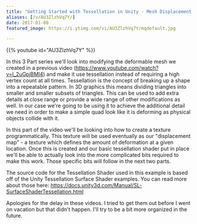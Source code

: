 ```yaml
---
title: "Getting Started with Tessellation in Unity - Mesh Displacement - Part 1"
aliases: [/v/AU3ZlzhVq7Y/]
date: 2017-01-08
featured_image: https://i.ytimg.com/vi/AU3ZlzhVq7Y/mqdefault.jpg

---
```


{{% youtube id="AU3ZlzhVq7Y" %}}

In this 3 Part series we'll look into modifying the deformable mesh we created in a previous video (https://www.youtube.com/watch?v=l_2uGpjBMl4) and make it use tessellation instead of requiring a high vertex count at all times. Tessellation is the concept of breaking up a shape into a repeatable pattern. In 3D graphics this means dividing triangles into smaller and smaller subsets of triangles. This can be used to add extra details at close range or provide a wide range of other modifications as well. In our case we're going to be using it to achieve the additional detail we need in order to make a simple quad look like it is deforming as physical objects collide with it.

In this part of the video we'll be looking into how to create a texture programmatically. This texture will be used eventually as our "displacement map" - a texture which defines the amount of deformation at a given location. Once this is created and our basic tessellation shader put in place we'll be able to actually look into the more complicated bits required to make this work. Those specific bits will follow in the next two parts.

The source code for the Tessellation Shader used in this example is based off of the Unity Tessellation Surface Shader examples. You can read more about those here: https://docs.unity3d.com/Manual/SL-SurfaceShaderTessellation.html

Apologies for the delay in these videos. I tried to get them out before I went on vacation but that didn't happen. I'll try to be a bit more organized in the future.